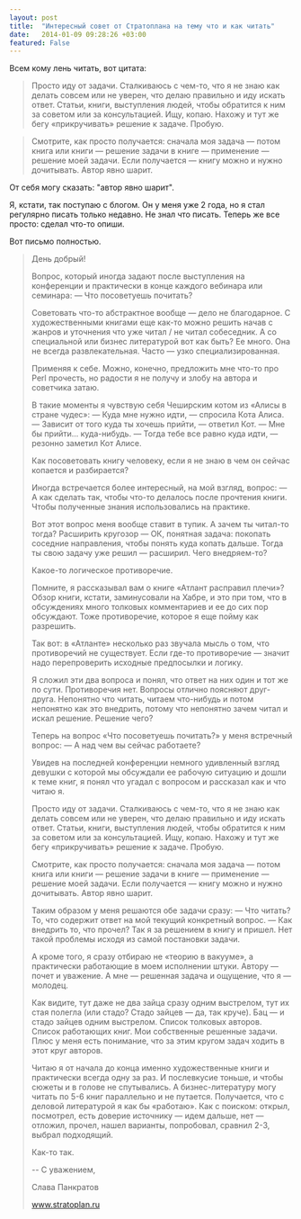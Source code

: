 ```yaml
---
layout: post
title:  "Интересный совет от Стратоплана на тему что и как читать"
date:   2014-01-09 09:28:26 +03:00
featured: False
---
```

Всем кому лень читать, вот цитата:
>Просто иду от задачи. Сталкиваюсь с чем-то, что я не знаю как делать совсем или не уверен, что делаю правильно и иду искать ответ. Статьи, книги, выступления людей, чтобы обратится к ним за советом или за консультацией. Ищу, копаю. Нахожу и тут же бегу «прикручивать» решение к задаче. Пробую.

>Смотрите, как просто получается: сначала моя задача — потом книга или книги — решение задачи в книге — применение — решение моей задачи. Если получается — книгу можно и нужно дочитывать. Автор явно шарит.

От себя могу сказать: "автор явно шарит".

Я, кстати, так поступаю с блогом. Он у меня уже 2 года, но я стал регулярно писать только недавно. Не знал что писать. Теперь же все просто: сделал что-то опиши.

Вот письмо полностью.

> День добрый!
> 
> Вопрос, который иногда задают после выступления на конференции и практически в конце каждого вебинара или семинара:
> — Что посоветуешь почитать?
> 
> Советовать что-то абстрактное вообще — дело не благодарное. С художественными книгами еще как-то можно решить начав с жанров и уточнения что уже читал / не читал собеседник. А со специальной или бизнес литературой вот как быть? Ее много. Она не всегда развлекательная. Часто — узко специализированная.
> 
> Применяя к себе. Можно, конечно, предложить мне что-то про Perl прочесть, но радости я не получу и злобу на автора и советчика затаю.
> 
> В такие моменты я чувствую себя Чеширским котом из «Алисы в стране чудес»:
> — Куда мне нужно идти, — спросила Кота Алиса.
> — Зависит от того куда ты хочешь прийти, — ответил Кот.
> — Мне бы прийти... куда-нибудь.
> — Тогда тебе все равно куда идти, — резонно заметил Кот Алисе.
> 
> Как посоветовать книгу человеку, если я не знаю в чем он сейчас копается и разбирается?
> 
> Иногда встречается более интересный, на мой взгляд, вопрос:
> — А как сделать так, чтобы что-то делалось после прочтения книги. Чтобы полученные знания использовались на практике.
> 
> Вот этот вопрос меня вообще ставит в тупик. А зачем ты читал-то тогда? Расширить кругозор — ОК, понятная задача: покопать соседние направления, чтобы понять куда копать дальше. Тогда ты свою задачу уже решил — расширил. Чего внедряем-то?
> 
> Какое-то логическое противоречие.
> 
> Помните, я рассказывал вам о книге «Атлант расправил плечи»? Обзор книги, кстати, заминусовали на Хабре, и это при том, что в обсуждениях много толковых комментариев и ее до сих пор обсуждают. Тоже противоречие, которое я еще пойму как разрешить.
> 
> Так вот: в «Атланте» несколько раз звучала мысль о том, что противоречий не существует. Если где-то противоречие — значит надо перепроверить исходные предпосылки и логику.
> 
> Я сложил эти два вопроса и понял, что ответ на них один и тот же по сути. Противоречия нет. Вопросы отлично поясняют друг-друга. Непонятно что читать, читаем что-нибудь и потом непонятно как это внедрить, потому что непонятно зачем читал и искал решение. Решение чего?
> 
> Теперь на вопрос «Что посоветуешь почитать?» у меня встречный вопрос:
> — А над чем вы сейчас работаете?
> 
> Увидев на последней конференции немного удивленный взгляд девушки с которой мы обсуждали ее рабочую ситуацию и дошли к теме книг, я понял что угадал с вопросом и рассказал как и что читаю я.
> 
> Просто иду от задачи. Сталкиваюсь с чем-то, что я не знаю как делать совсем или не уверен, что делаю правильно и иду искать ответ. Статьи, книги, выступления людей, чтобы обратится к ним за советом или за консультацией. Ищу, копаю. Нахожу и тут же бегу «прикручивать» решение к задаче. Пробую.
> 
> Смотрите, как просто получается: сначала моя задача — потом книга или книги — решение задачи в книге — применение — решение моей задачи. Если получается — книгу можно и нужно дочитывать. Автор явно шарит.
> 
> Таким образом у меня решаются обе задачи сразу:
> — Что читать? То, что содержит ответ на мой текущий конкретный вопрос.
> — Как внедрить то, что прочел? Так я за решением в книгу и пришел. Нет такой проблемы исходя из самой постановки задачи.
> 
> А кроме того, я сразу отбираю не «теорию в вакууме», а практически работающие в моем исполнении штуки. Автору — почет и уважение. А мне — решенная задача и ощущение, что я — молодец.
> 
> Как видите, тут даже не два зайца сразу одним выстрелом, тут их стая полегла (или стадо? Стадо зайцев — да, так круче). Бац — и стадо зайцев одним выстрелом. Список толковых авторов. Список работающих книг. Мои собственные решенные задачи. Плюс у меня есть понимание, что за этим кругом задач ходить в этот круг авторов.
> 
> Читаю я от начала до конца именно художественные книги и практически всегда одну за раз. И послевкусие тоньше, и чтобы сюжеты и в голове не спутывались. А бизнес-литературу могу читать по 5-6 книг параллельно и не путается. Получается, что с деловой литературой я как бы «работаю». Как с поиском: открыл, посмотрел, есть доверие источнику — идем дальше, нет — отложил, прочел, нашел варианты, попробовал, сравнил 2-3, выбрал подходящий.
> 
> Как-то так.
> 
> -- 
> С уважением,
> 
> Слава Панкратов
> 
> www.stratoplan.ru 
